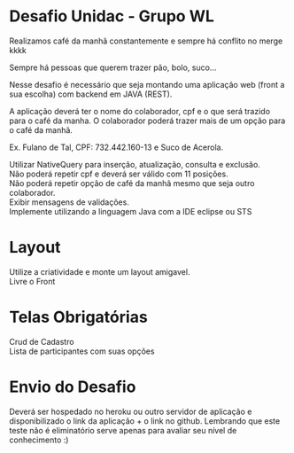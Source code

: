 # Desafio Unidac - Grupo WL

Realizamos café da manhã constantemente e sempre há conflito no merge kkkk

Sempre há pessoas que querem trazer pão, bolo, suco...

Nesse desafio é necessário que seja montando uma aplicação web (front a sua escolha) com backend em JAVA (REST).

A aplicação deverá ter o nome do colaborador, cpf e o que será trazido para o café da manha. O colaborador poderá trazer mais de um opção para o café da manhã.

Ex. Fulano de Tal, CPF: 732.442.160-13 e Suco de Acerola.

Utilizar NativeQuery para inserção, atualização, consulta e exclusão.
<br/>
Não poderá repetir cpf e deverá ser válido com 11 posições.
<br/>
Não poderá repetir opção de café da manhã mesmo que seja outro colaborador.
<br/>
Exibir mensagens de validações.
<br/>
Implemente utilizando a linguagem Java com a IDE eclipse ou STS

# Layout

Utilize a criatividade e monte um layout amigavel.
<br/>
Livre o Front

# Telas Obrigatórias

Crud de Cadastro
<br/>
Lista de participantes com suas opções

# Envio do Desafio

Deverá ser hospedado no heroku ou outro servidor de aplicação e disponibilizado o link da aplicação + o link no github.
Lembrando que este teste não é eliminatório serve apenas para avaliar seu nível de conhecimento :)
